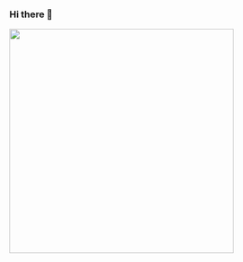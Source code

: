 ### Hi there 👋

<img src="https://github-readme-stats.vercel.app/api?username=me-nobody&show_icons=true&theme=gruvbox&count_private=True&hide=rank" width="400">


<!--
**me-nobody/me-nobody** is a ✨ _special_ ✨ repository because its `README.md` (this file) appears on your GitHub profile.


Here are some ideas to get you started:

**- 🔭 I’m currently working on ...
**- 🌱 I’m currently learning ...
**- 👯 I’m looking to collaborate on ...
**- 🤔 I’m looking for help with ...
**- 💬 Ask me about ...
**- 📫 How to reach me: ...
**- 😄 Pronouns: ...
**- ⚡ Fun fact: ...
**-->
